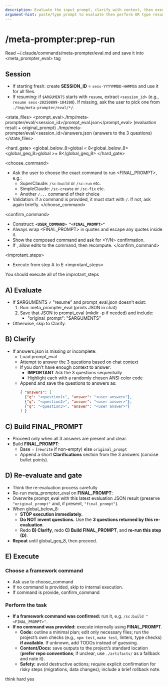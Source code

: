 ```yaml
---
description: Evaluate the input prompt, clarify with context, then execute the final prompt in thinking mode
argument-hint: paste/type prompt to evaluate then perform OR type resume
---
```


# /meta-prompter:prep-run

Read ~/.claude/commands/meta-prompter/eval.md and save it into <meta_prompter_eval> tag

## Session
- If starting fresh: create **SESSION_ID** = `sess-YYYYMMDD-HHMMSS` and use it for all files.
- If resuming: if `$ARGUMENTS` starts with `resume`, extract `<session_id>` (e.g., `resume sess-20250809-104200`). If missing, ask the user to pick one from `./tmp/meta-prompter/eval/*/`.

<state_files>
  <prompt_eval>./tmp/meta-prompter/eval/<session_id>/prompt_eval.json</prompt_eval>  (evaluation result + original_prompt)
  <answers>./tmp/meta-prompter/eval/<session_id>/answers.json</answers>      (answers to the 3 questions)
</state_files>

<hard_gate>
  <global_below_8>global < 8<global_below_8>
  <global_geq_8>global >= 8</global_geq_8>
</hard_gate>

<choose_command>
  - Ask the user to choose the exact command to run <FINAL_PROMPT>, e.g.:
    - SuperClaude: `/sc:build` or `/sc:run` etc.
    - SimpleClaude: `/sc-create` or `/sc-fix` etc.
    - Another `/...` command of their choice
  - Validation: if a command is provided, it must start with `/`. If not, ask again briefly.
</choose_command>

<confirm_command>
  - Construct: **`<USER_COMMAND> "<FINAL_PROMPT>"`**
  - Always wrap <FINAL_PROMPT> in quotes and escape any quotes inside it.
  - Show the composed command and ask for <Y/N> confirmation.
  - If <N>, allow edits to the command, then recompute.
</confirm_command>

<improtant_steps>
  - Execute from step A to E
<improtant_steps>

You should execute all of the improtant_steps 

## A) Evaluate
- If $ARGUMENTS ≠ "resume" and prompt_eval.json doesn’t exist:
  1. Run: meta_prompter_eval (prints JSON in chat)
  2. Save that JSON to prompt_eval (mkdir -p if needed) and include:
     - "original_prompt": "$ARGUMENTS"
- Otherwise, skip to Clarify.

## B) Clarify
- If answers.json is missing or incomplete:
  - Load prompt_eval
  - Attempt to answer the 3 questions based on chat context
  - If you don't have enough context to answer:
    - **IMPORTANT** Ask the 3 questions sequentially
    - Highlight each with a randomly chosen ANSI color code
  - Append and save the questions to answers as:
    ```json
    { "answers": [
      {"q": "<question1>", "answer": "<user answer>"},
      {"q": "<question2>", "answer": "<user answer>"},
      {"q": "<question3>", "answer": "<user answer>"}
    ] }
    ```

## C) Build FINAL_PROMPT
- Proceed only when all 3 answers are present and clear.
- Build **FINAL_PROMPT**:
  - Base = (`rewrite` if non-empty) else `original_prompt`
  - Append a short **Clarifications** section from the 3 answers (concise bullet points).

## D) Re-evaluate and gate
- Think the re-evaluation process carefully
- Re-run meta_prompter_eval on **FINAL_PROMPT**:  
- Overwrite prompt_eval with this latest evaluation JSON result (preserve `"original_prompt"` and, if present, `"final_prompt"`).
- When global_below_8:
  - **STOP execution immediately.**
  - **Do NOT invent questions.** Use the **3 questions returned by this re-evaluation**.
  - Redo **B) Clarify**, redo **C) Build FINAL_PROMPT**, and **re-run this step (D)**.
- **Repeat** until global_geq_8, then proceed.

## E) Execute

### Choose a framework command
- Ask use to choose_command
- If no command is provided, skip to internal execution.
- If command is provide, confirm_command

### Perform the task
- **If a framework command was confirmed:** run it, e.g. `/sc:build "<FINAL_PROMPT>"`.
- **If no command was provided:** execute internally using **FINAL_PROMPT**.
  - **Code:** outline a minimal plan; edit only necessary files; run the project’s own checks (e.g., `npm test`, `make test`, linters, type checks) **if available**. If unknown, add TODOs instead of guessing.
  - **Content/Docs:** save outputs to the project’s standard location (**prefer repo conventions**; if unclear, use `./artifacts/` as a fallback and note it).
  - **Safety:** avoid destructive actions; require explicit confirmation for risky steps (migrations, data changes); include a brief rollback note.

<tags>
   <mode>think hard</mode>
   <custom>yes</custom>
</tags>